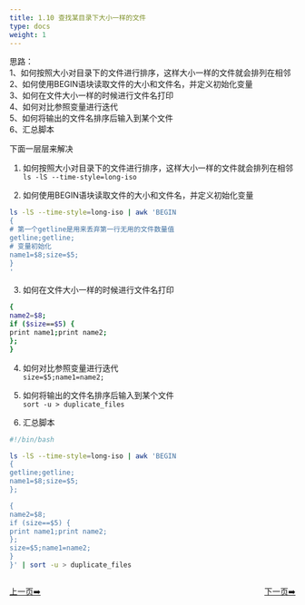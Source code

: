 ```yaml
---
title: 1.10 查找某目录下大小一样的文件                 
type: docs
weight: 1
---
```


思路：  
1、如何按照大小对目录下的文件进行排序，这样大小一样的文件就会排列在相邻      
2、如何使用BEGIN语块读取文件的大小和文件名，并定义初始化变量      
3、如何在文件大小一样的时候进行文件名打印   
4、如何对比参照变量进行迭代      
5、如何将输出的文件名排序后输入到某个文件   
6、汇总脚本     


下面一层层来解决   
1) 如何按照大小对目录下的文件进行排序，这样大小一样的文件就会排列在相邻  
`ls -lS --time-style=long-iso`    

2) 如何使用BEGIN语块读取文件的大小和文件名，并定义初始化变量     

```bash
ls -lS --time-style=long-iso | awk 'BEGIN
{
# 第一个getline是用来丢弃第一行无用的文件数量值
getline;getline;
# 变量初始化
name1=$8;size=$5;
}
'
```   

3) 如何在文件大小一样的时候进行文件名打印   
```bash
{
name2=$8;
if ($size==$5) {
print name1;print name2;
};
}
```   

4) 如何对比参照变量进行迭代    
`size=$5;name1=name2;`   

5) 如何将输出的文件名排序后输入到某个文件    
`sort -u > duplicate_files`   

6) 汇总脚本   
```bash
#!/bin/bash

ls -lS --time-style=long-iso | awk 'BEGIN
{
getline;getline;
name1=$8;size=$5;
};

{
name2=$8;
if (size==$5) {
print name1;print name2;
};
size=$5;name1=name2;
}
}' | sort -u > duplicate_files
```   


<div style="display: flex;justify-content: space-between;align-items: center;">
<p><a href="https://books.linuxwt.com/linuxwtsbc/ChapterOne/shell9">上一页➡️</a></p>
<p><a href="https://books.linuxwt.com/linuxwtsbc/ChapterOne/shell11">下一页➡️</a></p>
</div>